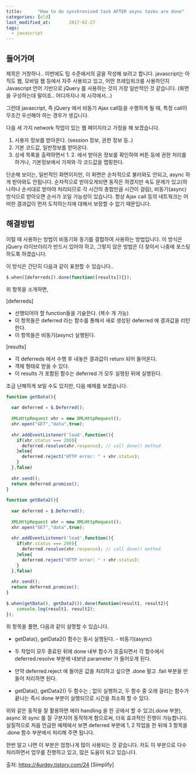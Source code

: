 ```yaml
---
title:      "How to do synchronized task AFTER async tasks are done"
categories: [old]
last_modified_at:       2017-02-27
tags:
  - javascript
---
```


## 들어가며

제목은 거창하나.. 이번에도 팁 수준에서의 글을 작성해 보려고 합니다. javascript는 아직도 웹, 모바일 웹 등에서 자주 사용되고 있고, 어떤 프레임워크를 사용하던지 Javascript 언어 기반으로 jQuery 를 사용하는 것이 가장 일반적인 것 같습니다. (화면을 구성하는데 말이죠.. 어디까지나 제 시각에서...)

그런데 javascript, 즉 jQuery 에서 비동기 Ajax call등을 수행하게 될 때, 특정 call이 무조건 우선해야 하는 경우가 생깁니다.

다음 세 가지 network 작업이 있는 웹 페이지라고 가정을 해 보겠습니다.

1. 사용자 정보를 받아온다. (session 정보, 권한 정보 등..)
2. 기본 코드값, 일반정보를 받아온다. 
3. 상세 목록을 출력하면서 1. 2. 에서 받아온 정보를 확인하여 버튼 등에 권한 처리를 하거나, 기본정보에서 가져와 각 코드값을 맵핑한다. 

단순해 보이는, 일반적인 화면이지만, 이 화면은 순차적으로 불러와도 안되고, async 하게 받아와도 안됩니다. 순차적으로 받아오게되면 동작은 하겠지만 속도 문제가 있고(하나하나 순서대로 받아야 처리되므로 각 시간의 총합만큼 시간이 걸림), 비동기(async) 방식으로 받아오면 순서가 꼬일 가능성이 있습니다. 항상 Ajax call 등의 네트웍크는 어떠한 결과값이 먼저 도착하는지에 대해서 보장할 수 없기 때문입니다. 

## 해결방법

이럴 때 사용하는 방법이 비동기와 동기를 결합하여 사용하는 방법입니다. 이 방식은 jQuery 라이브러리가 반드시 있어야 하고, 그렇지 않은 방법은 더 찾아서 나중에 포스팅 하도록 하겠습니다. 

이 방식은 간단히 다음과 같이 표현할 수 있습니다..

```js
$.when([deferreds]).done(function([results]){});
```

위 항목을 소개하면, 


[deferreds]

- 선행되어야 할 function들을 기술한다. (복수 개 가능)
- 이 항목들은 deferred 라는 함수를 통해서 새로 생성된 deferred 에 결과값을 리턴한다. 
- 이 항목들은 비동기(async) 실행된다. 

[results]

- 각 deferreds 에서 수행 후 내놓은 결과값이 return 되어 들어온다. 
- 객체 형태로 받을 수 있다. 
- 이 results 가 포함된 함수는 deferred 가 모두 실행된 뒤에 실행된다. 


조금 난해하게 보일 수도 있지만, 다음 예제를 보겠습니다. 


```js
function getData(){
 
  var deferred = $.Deferred();
  
  XMLHttpRequest xhr = new XMLHttpRequest();
  xhr.open("GET","data",true);
  
  xhr.addEventListener('load',function(){
    if(xhr.status === 200){
      deferred.resolve(xhr.response); // call done() method
    }else{
      deferred.reject("HTTP error: " + xhr.status);
    }
  },false) 
  
  xhr.send();
  return deferred.promise();
}
 
function getData2(){
 
  var deferred = $.Deferred();
  
  XMLHttpRequest xhr = new XMLHttpRequest();
  xhr.open("GET","data",true);
  
  xhr.addEventListener('load',function(){
    if(xhr.status === 200){
      deferred.resolve(xhr.response); // call done() method
    }else{
      deferred.reject("HTTP error: " + xhr.status);
    }
  },false) 
  
  xhr.send();
  return deferred.promise();
}
 
$.when(getData(), getData2()).done(function(result1, result2){
    console.log(result1, result2);
});
```


위 항목을 풀면, 다음과 같이 설명할 수 있습니다. 


- getData(), getData2() 함수는 동시 실행된다. - 비동기(async)

- 두 작업이 모두 종료된 뒤에 done 내부 함수가 호출되면서 각 함수에서 deferred.resolve 부분에 내보낸 parameter 가 들어오게 된다. 

- 만약 deferred.reject 에 들어온 값을 처리하고 싶으면 .done 말고 .fail 부분을 만들어 처리하면 된다. 

- getData(), getData2() 두 함수는 ; 없이 실행하고, 두 함수 중 오래 걸리는 함수가 끝나는 즉시 done 부분이 실행되므로 시간을 최소화 할 수 있다. 


위와 같은 동작을 잘 활용하면 에러 handling 을 한 곳에서 할 수 있고(.done 부분), async 와 sync 를 잘 구분지어 동작하게 함으로써, 더욱 효과적인 진행이 가능합니다. 실질적으로 처음 언급한 예제에서 보면 deferred 부분에 1, 2 작업을 한 뒤에 3 항목을 .done 함수 부분에서 처리해 주면 됩니다. 


한번 알고 나면 이 부분은 엄청나게 많이 사용되는 것 같습니다. 저도 이 부분으로 다수 처리하면서 업무를 진행하고 있고, 많은 도움이 되고 있습니다. 



출처: https://4urdev.tistory.com/24 [Simplify]